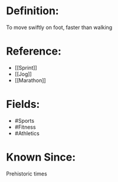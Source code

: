 

# Definition:
To move swiftly on foot, faster than walking

# Reference:
- [[Sprint]]
- [[Jog]]
- [[Marathon]]

# Fields: 
- #Sports
- #Fitness
- #Athletics

# Known Since:
Prehistoric times

